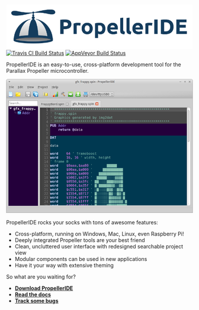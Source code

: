 ![logo](icons/logo.png)
[![Travis CI Build Status](https://travis-ci.org/parallaxinc/PropellerIDE.svg?branch=master)](https://travis-ci.org/parallaxinc/PropellerIDE) [![AppVeyor Build Status](https://ci.appveyor.com/api/projects/status/2gj0hjoqjau9is4b?svg=true)](https://ci.appveyor.com/project/bweir/propelleride)

PropellerIDE is an easy-to-use, cross-platform development tool for the Parallax Propeller microcontroller.

![](screenshots/dusk.png)

PropellerIDE rocks your socks with tons of awesome features:

* Cross-platform, running on Windows, Mac, Linux, even Raspberry Pi!
* Deeply integrated Propeller tools are your best friend
* Clean, uncluttered user interface with redesigned searchable project view
* Modular components can be used in new applications
* Have it your way with extensive theming

So what are you waiting for?

- **[Download PropellerIDE](http://developer.parallax.com/projects/propelleride/)**
- **[Read the docs](https://lamestation.atlassian.net/wiki/display/IDE)**
- **[Track some bugs](https://lamestation.atlassian.net/projects/IDE/issues)**
